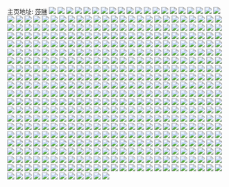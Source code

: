 主页地址: [莎琳](https://weibo.com/u/1610746481) 
![](https://wx4.sinaimg.cn/mw2000/60020a71ly1h9lyt70pjcj21t8261b29.jpg) 
![](https://wx4.sinaimg.cn/mw2000/60020a71ly1h9lytbgc0aj22tc1zshdu.jpg) 
![](https://wx4.sinaimg.cn/mw2000/60020a71ly1h9lytdakmqj21vx22bnpd.jpg) 
![](https://wx4.sinaimg.cn/mw2000/60020a71ly1h9lyt8gi2lj21c61hu4qp.jpg) 
![](https://wx4.sinaimg.cn/mw2000/60020a71ly1h9lytrvc08j20u010baip.jpg) 
![](https://wx4.sinaimg.cn/mw2000/60020a71ly1h9lytfoaabj22eo2l4kjm.jpg) 
![](https://wx4.sinaimg.cn/mw2000/60020a71ly1h9lyti0wr9j2240261npd.jpg) 
![](https://wx4.sinaimg.cn/mw2000/60020a71ly1h9lytkwx9zj22tc240b2a.jpg) 
![](https://wx4.sinaimg.cn/mw2000/60020a71ly1h9lyt96g4cj21ou1l3k51.jpg) 
![](https://wx4.sinaimg.cn/mw2000/60020a71ly1h9lyto759kj22tc240b2b.jpg) 
![](https://wx4.sinaimg.cn/mw2000/60020a71ly1h9ki5h5a54j22801o0kjl.jpg) 
![](https://wx4.sinaimg.cn/mw2000/60020a71ly1h9ki5it1w9j22801o0e81.jpg) 
![](https://wx4.sinaimg.cn/mw2000/60020a71ly1h9ki5jxackj22801o0e81.jpg) 
![](https://wx4.sinaimg.cn/mw2000/60020a71ly1h9ki5kw5ihj22801o0kjl.jpg) 
![](https://wx4.sinaimg.cn/mw2000/60020a71ly1h9gcgk66rmj20u018idn8.jpg) 
![](https://wx4.sinaimg.cn/mw2000/60020a71ly1h9gcgqgrr5j22402tc4qq.jpg) 
![](https://wx4.sinaimg.cn/mw2000/60020a71ly1h9gcgjlzy9j20u019q7bm.jpg) 
![](https://wx4.sinaimg.cn/mw2000/60020a71ly1h9gcgj26b7j20u0196qc0.jpg) 
![](https://wx4.sinaimg.cn/mw2000/60020a71ly1h9gcgi01fej20u0193gsi.jpg) 
![](https://wx4.sinaimg.cn/mw2000/60020a71ly1h9gcgluq4kj20u019pqac.jpg) 
![](https://wx4.sinaimg.cn/mw2000/60020a71ly1h98i8dvbw9j22402tcqv5.jpg) 
![](https://wx4.sinaimg.cn/mw2000/60020a71ly1h97uacnnepj22tc240hdu.jpg) 
![](https://wx4.sinaimg.cn/mw2000/60020a71ly1h92v9p8dekj20qo0ezjsy.jpg) 
![](https://wx4.sinaimg.cn/mw2000/60020a71ly1h91cym8w5gj2240240npd.jpg) 
![](https://wx4.sinaimg.cn/mw2000/60020a71ly1h91cyl11urj223z1l01kx.jpg) 
![](https://wx4.sinaimg.cn/mw2000/60020a71ly1h8y48ior0tj20u0140tdf.jpg) 
![](https://wx4.sinaimg.cn/mw2000/60020a71ly1h8xfyg3jmmj20zk0vu7j7.jpg) 
![](https://wx4.sinaimg.cn/mw2000/60020a71ly1h8wnd2qc2vj22xm2bcnpe.jpg) 
![](https://wx4.sinaimg.cn/mw2000/60020a71ly1h8vftmdmipj20xc3go7wh.jpg) 
![](https://wx4.sinaimg.cn/mw2000/60020a71ly1h8vftnk68hj219o35shdt.jpg) 
![](https://wx4.sinaimg.cn/mw2000/60020a71ly1h8vftwaovcj20uk3q1npd.jpg) 
![](https://wx4.sinaimg.cn/mw2000/60020a71ly1h8vftti8kkj20uk5hqe82.jpg) 
![](https://wx4.sinaimg.cn/mw2000/60020a71ly1h8vftyi81nj20uk5hkb2a.jpg) 
![](https://wx4.sinaimg.cn/mw2000/60020a71ly1h8vftpufdkj216b35se81.jpg) 
![](https://wx4.sinaimg.cn/mw2000/60020a71ly1h8vftrstpgj20uk5lge82.jpg) 
![](https://wx4.sinaimg.cn/mw2000/60020a71ly1h8vftv257ij20uk58a4qq.jpg) 
![](https://wx4.sinaimg.cn/mw2000/60020a71ly1h8vftx30z7j20uk43bqv5.jpg) 
![](https://wx4.sinaimg.cn/mw2000/60020a71ly1h8vftokqljj217t35shdt.jpg) 
![](https://wx4.sinaimg.cn/mw2000/60020a71ly1h8qqmndjz9j21tc2d4b29.jpg) 
![](https://wx4.sinaimg.cn/mw2000/60020a71ly1h8qqmohvuzj22402gtb29.jpg) 
![](https://wx4.sinaimg.cn/mw2000/60020a71ly1h8ojt7ullsj22bk30qkjm.jpg) 
![](https://wx4.sinaimg.cn/mw2000/60020a71ly1h8ojw58nasj22c03404qt.jpg) 
![](https://wx4.sinaimg.cn/mw2000/60020a71ly1h8ojvy1m3uj23k02o0qv7.jpg) 
![](https://wx4.sinaimg.cn/mw2000/60020a71ly1h8ojvzbvxkj22402tc4qq.jpg) 
![](https://wx4.sinaimg.cn/mw2000/60020a71ly1h8l21fa5t4j22402tcu0x.jpg) 
![](https://wx4.sinaimg.cn/mw2000/60020a71ly1h8l21fo23vj20qo0y9n0p.jpg) 
![](https://wx4.sinaimg.cn/mw2000/60020a71ly1h8gix04wk7j22dc35sx6q.jpg) 
![](https://wx4.sinaimg.cn/mw2000/60020a71ly1h8gixblexbj22tc240e83.jpg) 
![](https://wx4.sinaimg.cn/mw2000/60020a71ly1h8giwy0yenj22o03k0npf.jpg) 
![](https://wx4.sinaimg.cn/mw2000/60020a71ly1h8gix6a11cj22o03k07wj.jpg) 
![](https://wx4.sinaimg.cn/mw2000/60020a71ly1h8gix1wk5xj22002o0kjl.jpg) 
![](https://wx4.sinaimg.cn/mw2000/60020a71ly1h8gix3xcilj227j2x9qv6.jpg) 
![](https://wx4.sinaimg.cn/mw2000/60020a71ly1h8ff8q1ozcj20u01t0ah5.jpg) 
![](https://wx4.sinaimg.cn/mw2000/60020a71ly1h8ff8qdczzj20lq0v51kx.jpg) 
![](https://wx4.sinaimg.cn/mw2000/60020a71ly1h8e8nxuiqoj22bh33bx6p.jpg) 
![](https://wx4.sinaimg.cn/mw2000/60020a71ly1h8e8nzb7uzj22bh33bqv5.jpg) 
![](https://wx4.sinaimg.cn/mw2000/60020a71ly1h8d5eh3l29j22b236r1ky.jpg) 
![](https://wx4.sinaimg.cn/mw2000/60020a71ly1h8d5ekqnrqj22gw2o0e82.jpg) 
![](https://wx4.sinaimg.cn/mw2000/60020a71ly1h8d5efo8ehj22d530e4qr.jpg) 
![](https://wx4.sinaimg.cn/mw2000/60020a71ly1h8d5ig9f5ij23k03k0e84.jpg) 
![](https://wx4.sinaimg.cn/mw2000/60020a71ly1h8d5ih8eq9j21r22c2qv5.jpg) 
![](https://wx4.sinaimg.cn/mw2000/60020a71ly1h8d5iijd1yj21mo268npa.jpg) 
![](https://wx4.sinaimg.cn/mw2000/60020a71ly1h8amwgup67j22402tckjm.jpg) 
![](https://wx4.sinaimg.cn/mw2000/60020a71ly1h88cwc7tp9j226k2wq1ky.jpg) 
![](https://wx4.sinaimg.cn/mw2000/60020a71ly1h88cwejhrcj221l2q4kjl.jpg) 
![](https://wx4.sinaimg.cn/mw2000/60020a71ly1h88cwf5gdbj20tp1e9ti6.jpg) 
![](https://wx4.sinaimg.cn/mw2000/60020a71ly1h870mjnx75j216o1kw1kx.jpg) 
![](https://wx4.sinaimg.cn/mw2000/60020a71ly1h870mnkga0j21o01tu4qp.jpg) 
![](https://wx4.sinaimg.cn/mw2000/60020a71ly1h870g119d5j21bt0vj7ir.jpg) 
![](https://wx4.sinaimg.cn/mw2000/60020a71ly1h870movtv5j21x51hc4qp.jpg) 
![](https://wx4.sinaimg.cn/mw2000/60020a71ly1h870mr38y2j21v51g27wh.jpg) 
![](https://wx4.sinaimg.cn/mw2000/60020a71ly1h870mlekprj216o1kw1kx.jpg) 
![](https://wx4.sinaimg.cn/mw2000/60020a71ly1h84rrbdfa0j20qo0evmxs.jpg) 
![](https://wx4.sinaimg.cn/mw2000/60020a71ly1h826t2gdgoj224p2u9kjm.jpg) 
![](https://wx4.sinaimg.cn/mw2000/60020a71ly1h826xjypstj23k02o0qv7.jpg) 
![](https://wx4.sinaimg.cn/mw2000/60020a71ly1h826xr3wsij235s2dcnpe.jpg) 
![](https://wx4.sinaimg.cn/mw2000/60020a71ly1h826xtrx5jj22o03k0e83.jpg) 
![](https://wx4.sinaimg.cn/mw2000/60020a71ly1h819t8o1pbj22o03k0e82.jpg) 
![](https://wx4.sinaimg.cn/mw2000/60020a71ly1h8010cm4y3j21mo2681kx.jpg) 
![](https://wx4.sinaimg.cn/mw2000/60020a71ly1h8010k7pa0j23k02o0qv7.jpg) 
![](https://wx4.sinaimg.cn/mw2000/60020a71ly1h8018b00dij22qr2o0hdu.jpg) 
![](https://wx4.sinaimg.cn/mw2000/60020a71ly1h8018dlxm8j21zq1olhdt.jpg) 
![](https://wx4.sinaimg.cn/mw2000/60020a71ly1h8018dxy7dj20u01g67al.jpg) 
![](https://wx4.sinaimg.cn/mw2000/60020a71ly1h7xs39wknvj22o03k0hdv.jpg) 
![](https://wx4.sinaimg.cn/mw2000/60020a71ly1h7xs339bbjj22o03k0npf.jpg) 
![](https://wx4.sinaimg.cn/mw2000/60020a71ly1h7xs3fxamvj22g739m1kz.jpg) 
![](https://wx4.sinaimg.cn/mw2000/60020a71ly1h7xs2wc2oej22o03k0npf.jpg) 
![](https://wx4.sinaimg.cn/mw2000/60020a71ly1h7xs3kwfo5j221i39m7wi.jpg) 
![](https://wx4.sinaimg.cn/mw2000/60020a71ly1h7xs3ldt9mj20qo0d8wfp.jpg) 
![](https://wx4.sinaimg.cn/mw2000/60020a71ly1h7wup07s6mj22402tcnpe.jpg) 
![](https://wx4.sinaimg.cn/mw2000/60020a71ly1h7wup2khjpj22402tc4qp.jpg) 
![](https://wx4.sinaimg.cn/mw2000/60020a71ly1h7wup5h4orj22402tce81.jpg) 
![](https://wx4.sinaimg.cn/mw2000/60020a71ly1h7wr1ciqwzj21lz21jx6q.jpg) 
![](https://wx4.sinaimg.cn/mw2000/60020a71ly1h7wr115eqgj22302qou0y.jpg) 
![](https://wx4.sinaimg.cn/mw2000/60020a71ly1h7wr15dmfjj22d035chdv.jpg) 
![](https://wx4.sinaimg.cn/mw2000/60020a71ly1h7wr1g84f4j22b33404qr.jpg) 
![](https://wx4.sinaimg.cn/mw2000/60020a71ly1h7wr1jj78ij226z2urqv6.jpg) 
![](https://wx4.sinaimg.cn/mw2000/60020a71ly1h7wr198htfj21s628y7wj.jpg) 
![](https://wx4.sinaimg.cn/mw2000/60020a71ly1h7unr62gsyj22402tc7wi.jpg) 
![](https://wx4.sinaimg.cn/mw2000/60020a71ly1h7unr423thj20u01341a3.jpg) 
![](https://wx4.sinaimg.cn/mw2000/60020a71ly1h7unr3cyzcj20u0165x1l.jpg) 
![](https://wx4.sinaimg.cn/mw2000/60020a71ly1h7scrppq2lj21o01407pd.jpg) 
![](https://wx4.sinaimg.cn/mw2000/60020a71ly1h7scpf27b7j21o0140x2d.jpg) 
![](https://wx4.sinaimg.cn/mw2000/60020a71ly1h7scpgpwmrj21o0140kbu.jpg) 
![](https://wx4.sinaimg.cn/mw2000/60020a71ly1h7scu5utijj23k02dc7wk.jpg) 
![](https://wx4.sinaimg.cn/mw2000/60020a71ly1h7scw6wzjqj20qo0l20tv.jpg) 
![](https://wx4.sinaimg.cn/mw2000/60020a71ly1h7scplypzuj21o0140azm.jpg) 
![](https://wx4.sinaimg.cn/mw2000/60020a71ly1h7scpiqiesj21am1oe1ef.jpg) 
![](https://wx4.sinaimg.cn/mw2000/60020a71ly1h7scroay21j21ah0vm1ak.jpg) 
![](https://wx4.sinaimg.cn/mw2000/60020a71ly1h7scpk63wmj21o01401kx.jpg) 
![](https://wx4.sinaimg.cn/mw2000/60020a71ly1h7q074mc9fj21ku2674qp.jpg) 
![](https://wx4.sinaimg.cn/mw2000/60020a71ly1h7q076xmruj21kp2k1b29.jpg) 
![](https://wx4.sinaimg.cn/mw2000/60020a71ly1h7q078zf3vj21o02p6b29.jpg) 
![](https://wx4.sinaimg.cn/mw2000/60020a71ly1h7q07bb9pxj21o02p7b29.jpg) 
![](https://wx4.sinaimg.cn/mw2000/60020a71ly1h7q07d7l8fj226c1o01kx.jpg) 
![](https://wx4.sinaimg.cn/mw2000/60020a71ly1h7q07g0pgjj21o02d9e81.jpg) 
![](https://wx4.sinaimg.cn/mw2000/60020a71ly1h7q07ilhv9j21o02y0npd.jpg) 
![](https://wx4.sinaimg.cn/mw2000/60020a71ly1h7q07kq1poj21nv2jlb29.jpg) 
![](https://wx4.sinaimg.cn/mw2000/60020a71ly1h7q07mxn6dj21o02ylkjl.jpg) 
![](https://wx4.sinaimg.cn/mw2000/60020a71ly1h7k4193iq3j20u01t0k2c.jpg) 
![](https://wx4.sinaimg.cn/mw2000/60020a71ly1h7izuojpvxj20qo0k5mzq.jpg) 
![](https://wx4.sinaimg.cn/mw2000/60020a71ly1h7gizd8v34j20qo12igq9.jpg) 
![](https://wx4.sinaimg.cn/mw2000/60020a71ly1h7giz8zv4bj20u0140wfi.jpg) 
![](https://wx4.sinaimg.cn/mw2000/60020a71ly1h7giz9hbzej20u0140wjm.jpg) 
![](https://wx4.sinaimg.cn/mw2000/60020a71ly1h7gizaag8fj20u0140tcd.jpg) 
![](https://wx4.sinaimg.cn/mw2000/60020a71ly1h7fg32j9i6j20u0140gnb.jpg) 
![](https://wx4.sinaimg.cn/mw2000/60020a71ly1h7fg34dro7j20u0140q6b.jpg) 
![](https://wx4.sinaimg.cn/mw2000/60020a71ly1h7fg34r0ffj20u014076u.jpg) 
![](https://wx4.sinaimg.cn/mw2000/60020a71ly1h7fg336cpaj20u0140abm.jpg) 
![](https://wx4.sinaimg.cn/mw2000/60020a71ly1h7fg355d6tj20u01403zo.jpg) 
![](https://wx4.sinaimg.cn/mw2000/60020a71ly1h7fg33vcyfj20u0140teq.jpg) 
![](https://wx4.sinaimg.cn/mw2000/60020a71ly1h7fg35r4zoj20u0140go2.jpg) 
![](https://wx4.sinaimg.cn/mw2000/60020a71ly1h7fg36bcskj20u0140aef.jpg) 
![](https://wx4.sinaimg.cn/mw2000/60020a71ly1h7fg36r2yjj20u0140dke.jpg) 
![](https://wx4.sinaimg.cn/mw2000/60020a71ly1h7e69jq0f6j215k1ivh15.jpg) 
![](https://wx4.sinaimg.cn/mw2000/60020a71ly1h7e69luczzj215j1j6jt6.jpg) 
![](https://wx4.sinaimg.cn/mw2000/60020a71ly1h7e69kn809j215s1j4wgn.jpg) 
![](https://wx4.sinaimg.cn/mw2000/60020a71ly1h7e69mxk2oj21511ikh16.jpg) 
![](https://wx4.sinaimg.cn/mw2000/60020a71ly1h7dbsnoqutj22402tcu0x.jpg) 
![](https://wx4.sinaimg.cn/mw2000/60020a71ly1h7dbsg3j5oj20py0nbjxl.jpg) 
![](https://wx4.sinaimg.cn/mw2000/60020a71ly1h7dbskiwoqj22402tctke.jpg) 
![](https://wx4.sinaimg.cn/mw2000/60020a71ly1h7dbsp7tt6j22402tcdn2.jpg) 
![](https://wx4.sinaimg.cn/mw2000/60020a71ly1h7dbxcihhaj22402tcdn1.jpg) 
![](https://wx4.sinaimg.cn/mw2000/60020a71ly1h7dbxepexxj22402g0kjl.jpg) 
![](https://wx4.sinaimg.cn/mw2000/60020a71ly1h7c5m0cwt0j22o02k77wi.jpg) 
![](https://wx4.sinaimg.cn/mw2000/60020a71ly1h7c612d466j22o02ooe82.jpg) 
![](https://wx4.sinaimg.cn/mw2000/60020a71ly1h7b0hl9u6bj20u00rsjsn.jpg) 
![](https://wx4.sinaimg.cn/mw2000/60020a71ly1h7b0hm18o0j20u00akq3m.jpg) 
![](https://wx4.sinaimg.cn/mw2000/60020a71ly1h78f27hh22j22tc2tck7n.jpg) 
![](https://wx4.sinaimg.cn/mw2000/60020a71ly1h784s7wrj6j20u016caby.jpg) 
![](https://wx4.sinaimg.cn/mw2000/60020a71ly1h76e5f6xkhj2240292b29.jpg) 
![](https://wx4.sinaimg.cn/mw2000/60020a71ly1h756t10c82j2240240qv5.jpg) 
![](https://wx4.sinaimg.cn/mw2000/60020a71ly1h744pna7fhj20u01t0gpi.jpg) 
![](https://wx4.sinaimg.cn/mw2000/60020a71ly1h71neweq7pj20u0140mzz.jpg) 
![](https://wx4.sinaimg.cn/mw2000/60020a71ly1h71new3aihj20u0140q6d.jpg) 
![](https://wx4.sinaimg.cn/mw2000/60020a71ly1h71nevqm6dj20u0140mzx.jpg) 
![](https://wx4.sinaimg.cn/mw2000/60020a71ly1h71net1wfbj20u014078r.jpg) 
![](https://wx4.sinaimg.cn/mw2000/60020a71ly1h71netshv5j20u0140jso.jpg) 
![](https://wx4.sinaimg.cn/mw2000/60020a71ly1h71nennfxqj20u0140782.jpg) 
![](https://wx4.sinaimg.cn/mw2000/60020a71ly1h71nevd2fyj20u01400x6.jpg) 
![](https://wx4.sinaimg.cn/mw2000/60020a71ly1h71nen7blcj20u0140t9n.jpg) 
![](https://wx4.sinaimg.cn/mw2000/60020a71ly1h71neo6bbhj20u0140jsk.jpg) 
![](https://wx4.sinaimg.cn/mw2000/60020a71ly1h71neoxrimj20u0140wk2.jpg) 
![](https://wx4.sinaimg.cn/mw2000/60020a71ly1h71nepg3d3j20u0140dk1.jpg) 
![](https://wx4.sinaimg.cn/mw2000/60020a71ly1h71ner6534j20u0140abq.jpg) 
![](https://wx4.sinaimg.cn/mw2000/60020a71ly1h71nerknikj21400u0wfs.jpg) 
![](https://wx4.sinaimg.cn/mw2000/60020a71ly1h71nes0fzbj20u01400xx.jpg) 
![](https://wx4.sinaimg.cn/mw2000/60020a71ly1h71nese3myj20u0140tcr.jpg) 
![](https://wx4.sinaimg.cn/mw2000/60020a71ly1h71netfdvhj20u0140dik.jpg) 
![](https://wx4.sinaimg.cn/mw2000/60020a71ly1h71neu5i81j20u0140q6n.jpg) 
![](https://wx4.sinaimg.cn/mw2000/60020a71ly1h71neuy1kkj20u0140wgd.jpg) 
![](https://wx4.sinaimg.cn/mw2000/60020a71ly1h70je1eejsj20u00u0die.jpg) 
![](https://wx4.sinaimg.cn/mw2000/60020a71ly1h70je25a8jj20u00u0n0e.jpg) 
![](https://wx4.sinaimg.cn/mw2000/60020a71ly1h70je2s1mtj20u00u00yi.jpg) 
![](https://wx4.sinaimg.cn/mw2000/60020a71ly1h70je3nbxkj20u00u00zi.jpg) 
![](https://wx4.sinaimg.cn/mw2000/60020a71ly1h70je5182yj20u00u0go6.jpg) 
![](https://wx4.sinaimg.cn/mw2000/60020a71ly1h70je5xp1nj20u00u0thh.jpg) 
![](https://wx4.sinaimg.cn/mw2000/60020a71ly1h6zaq5jcolj23k02o044x.jpg) 
![](https://wx4.sinaimg.cn/mw2000/60020a71ly1h6y29mr4irj20u01hctao.jpg) 
![](https://wx4.sinaimg.cn/mw2000/60020a71ly1h6y29nl6yuj20u01hctln.jpg) 
![](https://wx4.sinaimg.cn/mw2000/60020a71ly1h6vg7s1bcjj20u0140432.jpg) 
![](https://wx4.sinaimg.cn/mw2000/60020a71ly1h6vg7psoonj21400u00vz.jpg) 
![](https://wx4.sinaimg.cn/mw2000/60020a71ly1h6vg7pad6sj21400u0dib.jpg) 
![](https://wx4.sinaimg.cn/mw2000/60020a71ly1h6vg7qb8r6j21400u0t9o.jpg) 
![](https://wx4.sinaimg.cn/mw2000/60020a71ly1h6vg7osfakj20u0104dj1.jpg) 
![](https://wx4.sinaimg.cn/mw2000/60020a71ly1h6vg7qx9dbj21400u0wiy.jpg) 
![](https://wx4.sinaimg.cn/mw2000/60020a71ly1h6vg7rfhogj21400u00zd.jpg) 
![](https://wx4.sinaimg.cn/mw2000/60020a71ly1h6vm77jmeaj20u0140gmp.jpg) 
![](https://wx4.sinaimg.cn/mw2000/60020a71ly1h6vm7859pgj20u01400xh.jpg) 
![](https://wx4.sinaimg.cn/mw2000/60020a71ly1h6ugaaypkij20u01t0wil.jpg) 
![](https://wx4.sinaimg.cn/mw2000/60020a71ly1h6tfdceks6j22pn2eqhdu.jpg) 
![](https://wx4.sinaimg.cn/mw2000/60020a71ly1h6tfd4m0y6j23im29jaio.jpg) 
![](https://wx4.sinaimg.cn/mw2000/60020a71ly1h6tfdg6shqj22ky30v1kz.jpg) 
![](https://wx4.sinaimg.cn/mw2000/60020a71ly1h6tfdjsvypj22o03k0x6p.jpg) 
![](https://wx4.sinaimg.cn/mw2000/60020a71ly1h6tfdoeihhj23k02o0b2b.jpg) 
![](https://wx4.sinaimg.cn/mw2000/60020a71ly1h6tfdrg1ryj22dj2pg4qq.jpg) 
![](https://wx4.sinaimg.cn/mw2000/60020a71ly1h6rc28r7n1j20k00wa75v.jpg) 
![](https://wx4.sinaimg.cn/mw2000/60020a71ly1h6rc2cuip9j22d034m11e.jpg) 
![](https://wx4.sinaimg.cn/mw2000/60020a71ly1h6rc2dcuh2j20k00wg101.jpg) 
![](https://wx4.sinaimg.cn/mw2000/60020a71ly1h6rc2em80yj216o1kjte2.jpg) 
![](https://wx4.sinaimg.cn/mw2000/60020a71ly1h6rc2fklsmj20u01h0k3o.jpg) 
![](https://wx4.sinaimg.cn/mw2000/60020a71ly1h6rc2igmd5j22402tcu0x.jpg) 
![](https://wx4.sinaimg.cn/mw2000/60020a71ly1h6pip93hmuj221g2q1e82.jpg) 
![](https://wx4.sinaimg.cn/mw2000/60020a71ly1h6pjbohum1j215m1bfwum.jpg) 
![](https://wx4.sinaimg.cn/mw2000/60020a71ly1h6oycgophpj20s31eqtaf.jpg) 
![](https://wx4.sinaimg.cn/mw2000/60020a71ly1h6oych2gpaj20rz1awdkv.jpg) 
![](https://wx4.sinaimg.cn/mw2000/60020a71ly1h6oycg0w87j20u016w78l.jpg) 
![](https://wx4.sinaimg.cn/mw2000/60020a71ly1h6oycgegrkj20u014owfh.jpg) 
![](https://wx4.sinaimg.cn/mw2000/60020a71ly1h6m9405m9nj21400u0wj5.jpg) 
![](https://wx4.sinaimg.cn/mw2000/60020a71ly1h6m941irbgj21400u0grm.jpg) 
![](https://wx4.sinaimg.cn/mw2000/60020a71ly1h6m940wmdzj20u00yqjxi.jpg) 
![](https://wx4.sinaimg.cn/mw2000/60020a71ly1h6m93z2n70j20u0140n5m.jpg) 
![](https://wx4.sinaimg.cn/mw2000/60020a71ly1h6m942p3euj21hc0u016e.jpg) 
![](https://wx4.sinaimg.cn/mw2000/60020a71ly1h6m944fwyij20u0140gqo.jpg) 
![](https://wx4.sinaimg.cn/mw2000/60020a71ly1h6m9470yaaj21400u0k0i.jpg) 
![](https://wx4.sinaimg.cn/mw2000/60020a71ly1h6m945nv02j20u018uwjo.jpg) 
![](https://wx4.sinaimg.cn/mw2000/60020a71ly1h6m948v39oj20vf0u00uc.jpg) 
![](https://wx4.sinaimg.cn/mw2000/60020a71ly1h6m943qukoj216y0u0teg.jpg) 
![](https://wx4.sinaimg.cn/mw2000/60020a71ly1h6m949dcbyj20u0140gm9.jpg) 
![](https://wx4.sinaimg.cn/mw2000/60020a71ly1h6m949zikcj20u00xn0up.jpg) 
![](https://wx4.sinaimg.cn/mw2000/60020a71ly1h6m9435l34j20u00xhjsi.jpg) 
![](https://wx4.sinaimg.cn/mw2000/60020a71ly1h6m94ausnrj20u0140426.jpg) 
![](https://wx4.sinaimg.cn/mw2000/60020a71ly1h6m94506tkj20u0140aef.jpg) 
![](https://wx4.sinaimg.cn/mw2000/60020a71ly1h6m947izx6j20u0140aaq.jpg) 
![](https://wx4.sinaimg.cn/mw2000/60020a71ly1h6m93zmfhtj20u0140jsz.jpg) 
![](https://wx4.sinaimg.cn/mw2000/60020a71ly1h6m9487ldij20u013m40q.jpg) 
![](https://wx4.sinaimg.cn/mw2000/60020a71ly1h6k4evqlm5j20u0140jsa.jpg) 
![](https://wx4.sinaimg.cn/mw2000/60020a71ly1h6k4ewskkcj20tm18fdjg.jpg) 
![](https://wx4.sinaimg.cn/mw2000/60020a71ly1h6k4f2ytbsj20u00w1acq.jpg) 
![](https://wx4.sinaimg.cn/mw2000/60020a71ly1h6i0ci9g3nj20u00zr0tw.jpg) 
![](https://wx4.sinaimg.cn/mw2000/60020a71ly1h6i0cjf7aoj20u00wwn11.jpg) 
![](https://wx4.sinaimg.cn/mw2000/60020a71ly1h6i0chup92j20u00xbgmr.jpg) 
![](https://wx4.sinaimg.cn/mw2000/60020a71ly1h6i0chek8aj21510u0tbp.jpg) 
![](https://wx4.sinaimg.cn/mw2000/60020a71ly1h6i0cgp1x9j20u00xqta2.jpg) 
![](https://wx4.sinaimg.cn/mw2000/60020a71ly1h6i0ciyjojj20u0140q5w.jpg) 
![](https://wx4.sinaimg.cn/mw2000/60020a71ly1h6gnwng14tj22402tcnpf.jpg) 
![](https://wx4.sinaimg.cn/mw2000/60020a71ly1h6dbt2m088j20m80gomy1.jpg) 
![](https://wx4.sinaimg.cn/mw2000/60020a71ly1h6dbt0xemxj20u00ulh3i.jpg) 
![](https://wx4.sinaimg.cn/mw2000/60020a71ly1h6dbsztmlyj22402jgx6q.jpg) 
![](https://wx4.sinaimg.cn/mw2000/60020a71ly1h6dbt2ss3vj20m80gowfw.jpg) 
![](https://wx4.sinaimg.cn/mw2000/60020a71ly1h6dbt29uoij20u01hc4qp.jpg) 
![](https://wx4.sinaimg.cn/mw2000/60020a71ly1h6dbt3ezvfj20m80gomyx.jpg) 
![](https://wx4.sinaimg.cn/mw2000/60020a71ly1h6dbt30bhxj20go0m8mzt.jpg) 
![](https://wx4.sinaimg.cn/mw2000/60020a71ly1h6dbt38bn1j20m80gojtm.jpg) 
![](https://wx4.sinaimg.cn/mw2000/60020a71ly1h6dbt3ma0fj20m80gowgw.jpg) 
![](https://wx4.sinaimg.cn/mw2000/60020a71ly1h69uht4m23j22402uwqv6.jpg) 
![](https://wx4.sinaimg.cn/mw2000/60020a71ly1h69uhwqj9gj22402tcnpf.jpg) 
![](https://wx4.sinaimg.cn/mw2000/60020a71ly1h69uhz8i91j22402tc4qq.jpg) 
![](https://wx4.sinaimg.cn/mw2000/60020a71ly1h69ui1nb29j21gi1o5n6o.jpg) 
![](https://wx4.sinaimg.cn/mw2000/60020a71ly1h65b4yglv6j216o1kw1kx.jpg) 
![](https://wx4.sinaimg.cn/mw2000/60020a71ly1h65b501213j20u01a9gp4.jpg) 
![](https://wx4.sinaimg.cn/mw2000/60020a71ly1h65b4w6xwhj216o1kw4qp.jpg) 
![](https://wx4.sinaimg.cn/mw2000/60020a71ly1h65b4zg7kej216o1kwq9g.jpg) 
![](https://wx4.sinaimg.cn/mw2000/60020a71ly1h65b4x48mhj216o1kw1kx.jpg) 
![](https://wx4.sinaimg.cn/mw2000/60020a71ly1h65b50z7efj216o1kw7vo.jpg) 
![](https://wx4.sinaimg.cn/mw2000/60020a71ly1h645b57abmj222o3404qq.jpg) 
![](https://wx4.sinaimg.cn/mw2000/60020a71ly1h645b8bqhej222o3407wi.jpg) 
![](https://wx4.sinaimg.cn/mw2000/60020a71ly1h645bbn31mj222o340e82.jpg) 
![](https://wx4.sinaimg.cn/mw2000/60020a71ly1h645bdz9gbj222o340n25.jpg) 
![](https://wx4.sinaimg.cn/mw2000/60020a71ly1h645bemdxsj22402tc4at.jpg) 
![](https://wx4.sinaimg.cn/mw2000/60020a71ly1h5y7m7v0uwj22402tc1kz.jpg) 
![](https://wx4.sinaimg.cn/mw2000/60020a71ly1h5y7mamgmej218c1koabz.jpg) 
![](https://wx4.sinaimg.cn/mw2000/60020a71ly1h5y7mba8qwj217s1hut9n.jpg) 
![](https://wx4.sinaimg.cn/mw2000/60020a71ly1h5y7m9pk9yj22402tcnpd.jpg) 
![](https://wx4.sinaimg.cn/mw2000/60020a71ly1h5vjla53zrj22o03k07wi.jpg) 
![](https://wx4.sinaimg.cn/mw2000/60020a71ly1h5tm5ana05j20uk65uhdt.jpg) 
![](https://wx4.sinaimg.cn/mw2000/60020a71ly1h5tm5dbnrwj20t835qe81.jpg) 
![](https://wx4.sinaimg.cn/mw2000/60020a71ly1h5tm5pkozfj223v35tqv5.jpg) 
![](https://wx4.sinaimg.cn/mw2000/60020a71ly1h5tm5f7wluj20zo35rb29.jpg) 
![](https://wx4.sinaimg.cn/mw2000/60020a71ly1h5tm5j8yf3j21ce35rqv5.jpg) 
![](https://wx4.sinaimg.cn/mw2000/60020a71ly1h5tm6ysgmaj20uk4im4qp.jpg) 
![](https://wx4.sinaimg.cn/mw2000/60020a71ly1h5tm5h3y54j20uk42ue81.jpg) 
![](https://wx4.sinaimg.cn/mw2000/60020a71ly1h5tm5n1fzoj211035r7wh.jpg) 
![](https://wx4.sinaimg.cn/mw2000/60020a71ly1h5tm5lduhyj213035tnpd.jpg) 
![](https://wx4.sinaimg.cn/mw2000/60020a71ly1h5qgxn0mtjj20n00s7tbf.jpg) 
![](https://wx4.sinaimg.cn/mw2000/60020a71ly1h5lq110z4wj216o1kw1kx.jpg) 
![](https://wx4.sinaimg.cn/mw2000/60020a71ly1h5lq0yj458j216o1kw1kx.jpg) 
![](https://wx4.sinaimg.cn/mw2000/60020a71ly1h5lq0tldjtj216o1kw1kx.jpg) 
![](https://wx4.sinaimg.cn/mw2000/60020a71ly1h5lq0vx6quj216o1kw1kx.jpg) 
![](https://wx4.sinaimg.cn/mw2000/60020a71ly1h5lq17dz9lj22402tc1kz.jpg) 
![](https://wx4.sinaimg.cn/mw2000/60020a71ly1h5gtpw87zrj20u0175gwn.jpg) 
![](https://wx4.sinaimg.cn/mw2000/60020a71ly1h5gtpx3behj20u01617es.jpg) 
![](https://wx4.sinaimg.cn/mw2000/60020a71ly1h5gtw3vshjj219j1k3nfv.jpg) 
![](https://wx4.sinaimg.cn/mw2000/60020a71ly1h5gtw59c8mj20u01hc4bu.jpg) 
![](https://wx4.sinaimg.cn/mw2000/60020a71ly1h5ddn93eraj23k02o0b2e.jpg) 
![](https://wx4.sinaimg.cn/mw2000/60020a71ly1h5ddnd6becj23k02o0e83.jpg) 
![](https://wx4.sinaimg.cn/mw2000/60020a71ly1h5ddngrksyj233v2o0u10.jpg) 
![](https://wx4.sinaimg.cn/mw2000/60020a71ly1h5ddnu4paxj235s35su0z.jpg) 
![](https://wx4.sinaimg.cn/mw2000/60020a71ly1h5ddnx6b0oj22jg1naqv5.jpg) 
![](https://wx4.sinaimg.cn/mw2000/60020a71ly1h5ddnr5xoyj22dc35su0z.jpg) 
![](https://wx4.sinaimg.cn/mw2000/60020a71ly1h5ddnvfzapj21dj0u0qsc.jpg) 
![](https://wx4.sinaimg.cn/mw2000/60020a71ly1h5ddnuo3b3j20sg0ok7bz.jpg) 
![](https://wx4.sinaimg.cn/mw2000/60020a71ly1h5ddnk41jvj23ad2ha1l1.jpg) 
![](https://wx4.sinaimg.cn/mw2000/60020a71ly1h5b4p98uzuj22xn2if7wi.jpg) 
![](https://wx4.sinaimg.cn/mw2000/60020a71ly1h5b4p26s6oj2231218qv5.jpg) 
![](https://wx4.sinaimg.cn/mw2000/60020a71ly1h5b4pp2g53j22l72lc1ky.jpg) 
![](https://wx4.sinaimg.cn/mw2000/60020a71ly1h5b4pj1mk6j22w52o0kjm.jpg) 
![](https://wx4.sinaimg.cn/mw2000/60020a71ly1h5b4pmgosvj21x02i6u0y.jpg) 
![](https://wx4.sinaimg.cn/mw2000/60020a71ly1h5b4p6ckzrj23k02o01kz.jpg) 
![](https://wx4.sinaimg.cn/mw2000/60020a71ly1h5b4ozydehj20id0t6jvx.jpg) 
![](https://wx4.sinaimg.cn/mw2000/60020a71ly1h5b4q6rlqgj22402tcb2a.jpg) 
![](https://wx4.sinaimg.cn/mw2000/60020a71ly1h5b4qsblvnj20tg0qr45w.jpg) 
![](https://wx4.sinaimg.cn/mw2000/60020a71ly1h5b4u2tpanj20u01hcnei.jpg) 
![](https://wx4.sinaimg.cn/mw2000/60020a71ly1h566xz4557j20u01fuwoq.jpg) 
![](https://wx4.sinaimg.cn/mw2000/60020a71ly1h5675zl95tj23k02o0kjn.jpg) 
![](https://wx4.sinaimg.cn/mw2000/60020a71ly1h566xyiln2j20u01h4gwd.jpg) 
![](https://wx4.sinaimg.cn/mw2000/60020a71ly1h566y4b9wuj23k02o0kjn.jpg) 
![](https://wx4.sinaimg.cn/mw2000/60020a71ly1h566y043m5j21fs1pu1kx.jpg) 
![](https://wx4.sinaimg.cn/mw2000/60020a71ly1h566y1pffkj22j535qx6p.jpg) 
![](https://wx4.sinaimg.cn/mw2000/60020a71ly1h566y8asv2j20kz0tk0zt.jpg) 
![](https://wx4.sinaimg.cn/mw2000/60020a71ly1h566y7y4zuj22002o0hdt.jpg) 
![](https://wx4.sinaimg.cn/mw2000/60020a71ly1h566zz8cj8j226e2sv1ky.jpg) 
![](https://wx4.sinaimg.cn/mw2000/60020a71ly1h52pvn9pdhj23k02o0x6q.jpg) 
![](https://wx4.sinaimg.cn/mw2000/60020a71ly1h52pvhpb86j22dc35s000.jpg) 
![](https://wx4.sinaimg.cn/mw2000/60020a71ly1h52pv1ctlfj22dc35su0y.jpg) 
![](https://wx4.sinaimg.cn/mw2000/60020a71ly1h52pvdr5j3j22ey2saqv5.jpg) 
![](https://wx4.sinaimg.cn/mw2000/60020a71ly1h4zcc128yoj20u10u0tbu.jpg) 
![](https://wx4.sinaimg.cn/mw2000/60020a71ly1h4v5d0l2o7j229c2rehdt.jpg) 
![](https://wx4.sinaimg.cn/mw2000/60020a71ly1h4rkomosxxj21yc2boqv7.jpg) 
![](https://wx4.sinaimg.cn/mw2000/60020a71ly1h4rkoqz1ncj224k2lphdw.jpg) 
![](https://wx4.sinaimg.cn/mw2000/60020a71ly1h4rkoj0jioj21vg2cbx6p.jpg) 
![](https://wx4.sinaimg.cn/mw2000/60020a71ly1h4rko4ynrpj21v629dhdt.jpg) 
![](https://wx4.sinaimg.cn/mw2000/60020a71ly1h4rko63nwkj20u01gcngj.jpg) 
![](https://wx4.sinaimg.cn/mw2000/60020a71ly1h4rko2zw2aj21o52egnpd.jpg) 
![](https://wx4.sinaimg.cn/mw2000/60020a71ly1h4rkobgk7ej22d02j9npe.jpg) 
![](https://wx4.sinaimg.cn/mw2000/60020a71ly1h4rko0vyl6j20tr1g145n.jpg) 
![](https://wx4.sinaimg.cn/mw2000/60020a71ly1h4rkos1tg6j20u01fw45w.jpg) 
![](https://wx4.sinaimg.cn/mw2000/60020a71ly1h4lt7urcdej20s613k7cv.jpg) 
![](https://wx4.sinaimg.cn/mw2000/60020a71ly1h4lt7ytaahj232v295b2a.jpg) 
![](https://wx4.sinaimg.cn/mw2000/60020a71ly1h4lt84yxccj23bv2niu0y.jpg) 
![](https://wx4.sinaimg.cn/mw2000/60020a71ly1h4lt7vvvyfj20rh153qb4.jpg) 
![](https://wx4.sinaimg.cn/mw2000/60020a71ly1h4lt8diamjj218p1jqtwv.jpg) 
![](https://wx4.sinaimg.cn/mw2000/60020a71ly1h4lt7vcx5xj20u015wwou.jpg) 
![](https://wx4.sinaimg.cn/mw2000/60020a71ly1h4lt81da16j22ah2gokjl.jpg) 
![](https://wx4.sinaimg.cn/mw2000/60020a71ly1h4lt891tw5j23b42o0kjm.jpg) 
![](https://wx4.sinaimg.cn/mw2000/60020a71ly1h4lt8c4cfqj22it2ll4qq.jpg) 
![](https://wx4.sinaimg.cn/mw2000/60020a71ly1h4kkszsf0wj20u01cadqn.jpg) 
![](https://wx4.sinaimg.cn/mw2000/60020a71ly1h4kksl33acj22tc240x6p.jpg) 
![](https://wx4.sinaimg.cn/mw2000/60020a71ly1h4kkt3dvstj216o1kw7n8.jpg) 
![](https://wx4.sinaimg.cn/mw2000/60020a71ly1h4kksyuaszj23k02o0qv6.jpg) 
![](https://wx4.sinaimg.cn/mw2000/60020a71ly1h4kksibjkvj22402tcx6p.jpg) 
![](https://wx4.sinaimg.cn/mw2000/60020a71ly1h4kksv09idj23k02o07wj.jpg) 
![](https://wx4.sinaimg.cn/mw2000/60020a71ly1h4kksqo5olj23k02o0hdu.jpg) 
![](https://wx4.sinaimg.cn/mw2000/60020a71ly1h4kkx8i0ixj22402tce82.jpg) 
![](https://wx4.sinaimg.cn/mw2000/60020a71ly1h4kksmyhkxj222z1qj1kx.jpg) 
![](https://wx4.sinaimg.cn/mw2000/60020a71ly1h4jfldqdogj23k02o0u0y.jpg) 
![](https://wx4.sinaimg.cn/mw2000/60020a71ly1h4jflhz457j23k02o0x6q.jpg) 
![](https://wx4.sinaimg.cn/mw2000/60020a71ly1h4jflpty3fj2400300npf.jpg) 
![](https://wx4.sinaimg.cn/mw2000/60020a71ly1h4jfllus0qj22lf3dme82.jpg) 
![](https://wx4.sinaimg.cn/mw2000/60020a71ly1h4etfx181aj23k02o0hdv.jpg) 
![](https://wx4.sinaimg.cn/mw2000/60020a71ly1h4etg2u5s7j23k02o0b2c.jpg) 
![](https://wx4.sinaimg.cn/mw2000/60020a71ly1h4etfsigw6j229q1sbhdt.jpg) 
![](https://wx4.sinaimg.cn/mw2000/60020a71ly1h4etgphia7j22fp340u0y.jpg) 
![](https://wx4.sinaimg.cn/mw2000/60020a71ly1h4etgsm4h1j2400300qv6.jpg) 
![](https://wx4.sinaimg.cn/mw2000/60020a71ly1h4etggcvojj228e340b2a.jpg) 
![](https://wx4.sinaimg.cn/mw2000/60020a71ly1h4etg8iu20j23k02o07wk.jpg) 
![](https://wx4.sinaimg.cn/mw2000/60020a71ly1h4etlqy5anj23k02o0kjn.jpg) 
![](https://wx4.sinaimg.cn/mw2000/60020a71ly1h4etllmz8rj22qy2lqqv6.jpg) 
![](https://wx4.sinaimg.cn/mw2000/60020a71ly1h4ch4g4t32j20p10zr49s.jpg) 
![](https://wx4.sinaimg.cn/mw2000/60020a71ly1h4ch4fl5o3j20sg0s611y.jpg) 
![](https://wx4.sinaimg.cn/mw2000/60020a71ly1h47wrefzhzj22o03k0hdv.jpg) 
![](https://wx4.sinaimg.cn/mw2000/60020a71ly1h47wr99h5cj225s1mcnpd.jpg) 
![](https://wx4.sinaimg.cn/mw2000/60020a71ly1h47wrij3yoj23k02o0kjm.jpg) 
![](https://wx4.sinaimg.cn/mw2000/60020a71ly1h47wr6x0bnj21tq2fnqv5.jpg) 
![](https://wx4.sinaimg.cn/mw2000/60020a71ly1h3q91l8e3xj20uk94ynpe.jpg) 
![](https://wx4.sinaimg.cn/mw2000/60020a71ly1h3q92nr8yqj20uk85nnpe.jpg) 
![](https://wx4.sinaimg.cn/mw2000/60020a71ly1h3q93vqcxnj20uk8nm4qr.jpg) 
![](https://wx4.sinaimg.cn/mw2000/60020a71ly1h3q9418um9j20uk7fdu0y.jpg) 
![](https://wx4.sinaimg.cn/mw2000/60020a71ly1h3q9463pp9j20uk8874qq.jpg) 
![](https://wx4.sinaimg.cn/mw2000/60020a71ly1h3q94d06a8j20uk8xf4qr.jpg) 
![](https://wx4.sinaimg.cn/mw2000/60020a71ly1h3q95fbh16j20uk63qnpe.jpg) 
![](https://wx4.sinaimg.cn/mw2000/60020a71ly1h3q95iwqj4j20uk8z0u0y.jpg) 
![](https://wx4.sinaimg.cn/mw2000/60020a71ly1h3q95ljsdij20uk7dhhdv.jpg) 
![](https://wx4.sinaimg.cn/mw2000/60020a71ly1h3p049rls8j21sp27lb29.jpg) 
![](https://wx4.sinaimg.cn/mw2000/60020a71ly1h3ns3avtbkj20u013lqfz.jpg) 
![](https://wx4.sinaimg.cn/mw2000/60020a71ly1h3nruawzqsj20zk1begwo.jpg) 
![](https://wx4.sinaimg.cn/mw2000/60020a71ly1h3nruy1e73j20u017sn77.jpg) 
![](https://wx4.sinaimg.cn/mw2000/60020a71ly1h3nruabz2rj20zk0qnn6b.jpg) 
![](https://wx4.sinaimg.cn/mw2000/60020a71ly1h3nruclug6j20zk0pvdrg.jpg) 
![](https://wx4.sinaimg.cn/mw2000/60020a71ly1h3nrudory3j20zk1beay4.jpg) 
![](https://wx4.sinaimg.cn/mw2000/60020a71ly1h3nruezypnj216o1kwqrl.jpg) 
![](https://wx4.sinaimg.cn/mw2000/60020a71ly1h3nruh2aa7j22402tchdt.jpg) 
![](https://wx4.sinaimg.cn/mw2000/60020a71ly1h3nrui7xmoj21kw16o7q0.jpg) 
![](https://wx4.sinaimg.cn/mw2000/60020a71ly1h3fsyy2n5gj22402r8qv6.jpg) 
![](https://wx4.sinaimg.cn/mw2000/60020a71ly1h3fsyzxfv3j21u22kakjm.jpg) 
![](https://wx4.sinaimg.cn/mw2000/60020a71ly1h3chjg46mjj22402tob2a.jpg) 
![](https://wx4.sinaimg.cn/mw2000/60020a71ly1h3chjb0nnoj21141a24cm.jpg) 
![](https://wx4.sinaimg.cn/mw2000/60020a71ly1h3chjch0e8j224022fkjl.jpg) 
![](https://wx4.sinaimg.cn/mw2000/60020a71ly1h3chjdwj91j20xu1goqg0.jpg) 
![](https://wx4.sinaimg.cn/mw2000/60020a71ly1h3chjd7gwij20us1ge146.jpg) 
![](https://wx4.sinaimg.cn/mw2000/60020a71ly1h3chja3529j20pu12nage.jpg) 
![](https://wx4.sinaimg.cn/mw2000/60020a71ly1h3bap7rixej20go0gojt2.jpg) 
![](https://wx4.sinaimg.cn/mw2000/60020a71ly1h39c39kegoj216o1kwh0z.jpg) 
![](https://wx4.sinaimg.cn/mw2000/60020a71ly1h39c3d789jj22tc240b29.jpg) 
![](https://wx4.sinaimg.cn/mw2000/60020a71ly1h39c37g049j21371ejwwc.jpg) 
![](https://wx4.sinaimg.cn/mw2000/60020a71ly1h39c31o6ymj20nq0thjwx.jpg) 
![](https://wx4.sinaimg.cn/mw2000/60020a71ly1h39c30wtoxj20pw0sgdl3.jpg) 
![](https://wx4.sinaimg.cn/mw2000/60020a71ly1h39c31aps0j20ob0o30xm.jpg) 
![](https://wx4.sinaimg.cn/mw2000/60020a71ly1h39c31zdtoj20j10pnjvx.jpg) 
![](https://wx4.sinaimg.cn/mw2000/60020a71ly1h39c38lcefj20y61klqsv.jpg) 
![](https://wx4.sinaimg.cn/mw2000/60020a71ly1h39c3bwlwij24cg39chdv.jpg) 
![](https://wx4.sinaimg.cn/mw2000/60020a71ly1h2sz57i294j22dc3k0qv6.jpg) 
![](https://wx4.sinaimg.cn/mw2000/60020a71ly1h2sz552ystj22dc3k01ky.jpg) 
![](https://wx4.sinaimg.cn/mw2000/60020a71ly1h2sz59p2zqj22dc3k0u0y.jpg) 
![](https://wx4.sinaimg.cn/mw2000/60020a71ly1h2sz5bq8r6j23k02dc7wj.jpg) 
![](https://wx4.sinaimg.cn/mw2000/60020a71ly1h2sz5dkkcyj23k02dcu0y.jpg) 
![](https://wx4.sinaimg.cn/mw2000/60020a71ly1h2sz5fohlbj22ne2dcnpe.jpg) 
![](https://wx4.sinaimg.cn/mw2000/60020a71ly1h2sz5hul6oj22dc3k0u0y.jpg) 
![](https://wx4.sinaimg.cn/mw2000/60020a71ly1h2sz5j9ba0j22801o01ky.jpg) 
![](https://wx4.sinaimg.cn/mw2000/60020a71ly1h2sz5kzntgj22dc38ib2a.jpg) 
![](https://wx4.sinaimg.cn/mw2000/60020a71ly1h2rms5fy62j219r0u07fs.jpg) 
![](https://wx4.sinaimg.cn/mw2000/60020a71ly1h2rms66ikzj219r0u0dr9.jpg) 
![](https://wx4.sinaimg.cn/mw2000/60020a71ly1h2rms3ssmoj21620u0k18.jpg) 
![](https://wx4.sinaimg.cn/mw2000/60020a71ly1h2rms4md7ij217u0u0k21.jpg) 
![](https://wx4.sinaimg.cn/mw2000/60020a71ly1h2rms74btpj21900u0nay.jpg) 
![](https://wx4.sinaimg.cn/mw2000/60020a71ly1h2rms8g57bj20u01f4dlk.jpg) 
![](https://wx4.sinaimg.cn/mw2000/60020a71gy1h2qjxyvegcj21z31t9awc.jpg) 
![](https://wx4.sinaimg.cn/mw2000/60020a71gy1h2qjxwwp6ej21j21mikjl.jpg) 
![](https://wx4.sinaimg.cn/mw2000/60020a71gy1h2phbkof5sj22402tc7wi.jpg) 
![](https://wx4.sinaimg.cn/mw2000/60020a71gy1h2phau6rk2j22402ey1ky.jpg) 
![](https://wx4.sinaimg.cn/mw2000/60020a71gy1h2phb2nl2bj22402l54qr.jpg) 
![](https://wx4.sinaimg.cn/mw2000/60020a71gy1h2phar0y7yj22402tckjp.jpg) 
![](https://wx4.sinaimg.cn/mw2000/60020a71gy1h2phbgzpwxj22kd2041kz.jpg) 
![](https://wx4.sinaimg.cn/mw2000/60020a71gy1h2phb7olgxj22b23407wj.jpg) 
![](https://wx4.sinaimg.cn/mw2000/60020a71gy1h2phakpekij21h21yqx6p.jpg) 
![](https://wx4.sinaimg.cn/mw2000/60020a71gy1h2phbd9noij22tc240x6s.jpg) 
![](https://wx4.sinaimg.cn/mw2000/60020a71gy1h2phaxxi9ij22402apb2a.jpg) 
![](https://wx4.sinaimg.cn/mw2000/60020a71ly1h2h53n0nh5j20u01t00yg.jpg) 
![](https://wx4.sinaimg.cn/mw2000/60020a71ly1h2h53nqbvhj20u013pagc.jpg) 
![](https://wx4.sinaimg.cn/mw2000/60020a71ly1h2h53ofdp0j20u03ohtxf.jpg) 
![](https://wx4.sinaimg.cn/mw2000/60020a71ly1h2gga9azvnj20sk0f6wjp.jpg) 
![](https://wx4.sinaimg.cn/mw2000/60020a71ly1h2gglvd9krj21pe0u0wq9.jpg) 
![](https://wx4.sinaimg.cn/mw2000/60020a71ly1h2gga8x02ij21kw13qqig.jpg) 
![](https://wx4.sinaimg.cn/mw2000/60020a71ly1h2ggazr44tj21cj0rdamf.jpg) 
![](https://wx4.sinaimg.cn/mw2000/60020a71ly1h2ggk05shvj21oj0u0k4e.jpg) 
![](https://wx4.sinaimg.cn/mw2000/60020a71ly1h2ggb0o8rzj21f20rm1jy.jpg) 
![](https://wx4.sinaimg.cn/mw2000/60020a71ly1h2ew07uj6bj21eh1qx1kx.jpg) 
![](https://wx4.sinaimg.cn/mw2000/60020a71ly1h2ew0bsegfj23k02o01kz.jpg) 
![](https://wx4.sinaimg.cn/mw2000/60020a71ly1h2ew0db0tij22kx22o1kx.jpg) 
![](https://wx4.sinaimg.cn/mw2000/60020a71ly1h2ew0jp7nej234022ou0x.jpg) 
![](https://wx4.sinaimg.cn/mw2000/60020a71ly1h2ewcmn4ryj22c0340hdw.jpg) 
![](https://wx4.sinaimg.cn/mw2000/60020a71ly1h2ewctxkexj20qo0hdmzx.jpg) 
![](https://wx4.sinaimg.cn/mw2000/60020a71ly1h2dgj2ukl8j20u0150dqi.jpg) 
![](https://wx4.sinaimg.cn/mw2000/60020a71ly1h2dgj1n6f6j20u012ddrr.jpg) 
![](https://wx4.sinaimg.cn/mw2000/60020a71ly1h2dgj2bo39j20u017h7kt.jpg) 
![](https://wx4.sinaimg.cn/mw2000/60020a71ly1h2clrksf3cj20u019falq.jpg) 
![](https://wx4.sinaimg.cn/mw2000/60020a71ly1h2clrkcp82j20u014014n.jpg) 
![](https://wx4.sinaimg.cn/mw2000/60020a71ly1h2clrjs5mnj21720u0wr2.jpg) 
![](https://wx4.sinaimg.cn/mw2000/60020a71ly1h2clrl3cqhj20u00x4tft.jpg) 
![](https://wx4.sinaimg.cn/mw2000/60020a71ly1h29ddeh4u7j22402tcx6p.jpg) 
![](https://wx4.sinaimg.cn/mw2000/60020a71ly1h29dd99ojoj22402tcx6p.jpg) 
![](https://wx4.sinaimg.cn/mw2000/60020a71ly1h29ddbcrdbj22402tc7wh.jpg) 
![](https://wx4.sinaimg.cn/mw2000/60020a71gy1h237u12mbbj20uv1huaxk.jpg) 
![](https://wx4.sinaimg.cn/mw2000/60020a71gy1h237u52d4bj22c03401kz.jpg) 
![](https://wx4.sinaimg.cn/mw2000/60020a71gy1h237u90w63j22c0340npe.jpg) 
![](https://wx4.sinaimg.cn/mw2000/60020a71gy1h237uasfowj21n020b1kx.jpg) 
![](https://wx4.sinaimg.cn/mw2000/60020a71ly1h228ncn1tfj20u014c18e.jpg) 
![](https://wx4.sinaimg.cn/mw2000/60020a71ly1h228ne0jyrj20u00yrds2.jpg) 
![](https://wx4.sinaimg.cn/mw2000/60020a71ly1h228nfouenj20u0140qk8.jpg) 
![](https://wx4.sinaimg.cn/mw2000/60020a71ly1h228nhi1hjj20u0148aqk.jpg) 
![](https://wx4.sinaimg.cn/mw2000/60020a71ly1h2178etqd0j20u00933z5.jpg) 
![](https://wx4.sinaimg.cn/mw2000/60020a71ly1h2178f3lfaj20gw0nejv6.jpg) 
![](https://wx4.sinaimg.cn/mw2000/60020a71ly1h2178fak4fj20go0dsab8.jpg) 
![](https://wx4.sinaimg.cn/mw2000/60020a71ly1h2178fprkbj20go0iotae.jpg) 
![](https://wx4.sinaimg.cn/mw2000/60020a71ly1h1w6gevotaj20u0140q6n.jpg) 
![](https://wx4.sinaimg.cn/mw2000/60020a71ly1h1s03ddx8uj20u018042k.jpg) 
![](https://wx4.sinaimg.cn/mw2000/60020a71ly1h1s03d07y9j20u00u07bv.jpg) 
![](https://wx4.sinaimg.cn/mw2000/60020a71ly1h1s03dsz1hj21400u0n1f.jpg) 
![](https://wx4.sinaimg.cn/mw2000/60020a71ly1h1pkwh4za3j21mb1re4j5.jpg) 
![](https://wx4.sinaimg.cn/mw2000/60020a71ly1h1m8703v9bj224028ghdt.jpg) 
![](https://wx4.sinaimg.cn/mw2000/60020a71ly1h1m86uc328j20u01gfqhh.jpg) 
![](https://wx4.sinaimg.cn/mw2000/60020a71ly1h1m86tb0smj22dc35s7wj.jpg) 
![](https://wx4.sinaimg.cn/mw2000/60020a71ly1h1m86m2xikj22dc35s1ky.jpg) 
![](https://wx4.sinaimg.cn/mw2000/60020a71ly1h1m86pjwbrj22dc35sx6p.jpg) 
![](https://wx4.sinaimg.cn/mw2000/60020a71ly1h1m873jg1uj22dc35snpe.jpg) 
![](https://wx4.sinaimg.cn/mw2000/60020a71ly1h1m877igqxj22dc35s7wj.jpg) 
![](https://wx4.sinaimg.cn/mw2000/60020a71ly1h1m86v2rd2j20zg1ban7d.jpg) 
![](https://wx4.sinaimg.cn/mw2000/60020a71ly1h1m86ydcqvj22402tchdv.jpg) 
![](https://wx4.sinaimg.cn/mw2000/60020a71ly1h1k3atxep9j20uk71vu0y.jpg) 
![](https://wx4.sinaimg.cn/mw2000/60020a71ly1h1k3aqjcsmj20uk3k4b29.jpg) 
![](https://wx4.sinaimg.cn/mw2000/60020a71ly1h1k3aoaqsqj20uk4pmb29.jpg) 
![](https://wx4.sinaimg.cn/mw2000/60020a71ly1h1k3amj6acj20uk5tn1ky.jpg) 
![](https://wx4.sinaimg.cn/mw2000/60020a71ly1h1k3bgg9qzj20uk5e17wi.jpg) 
![](https://wx4.sinaimg.cn/mw2000/60020a71ly1h1k3awt119j20uk5xy4qq.jpg) 
![](https://wx4.sinaimg.cn/mw2000/60020a71ly1h1k3b35ob8j20uk654x6p.jpg) 
![](https://wx4.sinaimg.cn/mw2000/60020a71ly1h1k3b9r94wj20uk42snpd.jpg) 
![](https://wx4.sinaimg.cn/mw2000/60020a71ly1h1k3b6ui1hj20uk73mnpd.jpg) 
![](https://wx4.sinaimg.cn/mw2000/60020a71ly1h1f6sjkedwj20u02ak1d8.jpg) 
![](https://wx4.sinaimg.cn/mw2000/60020a71ly1h1f6sk3izmj20u019kn66.jpg) 
![](https://wx4.sinaimg.cn/mw2000/60020a71ly1h1f6skosdnj20u01lhdsi.jpg) 
![](https://wx4.sinaimg.cn/mw2000/60020a71ly1h1f6slct9sj20u01laanw.jpg) 
![](https://wx4.sinaimg.cn/mw2000/60020a71ly1h1f6u846ezj20u011ztcv.jpg) 
![](https://wx4.sinaimg.cn/mw2000/60020a71ly1h1f6suv766j22o03k0hdv.jpg) 
![](https://wx4.sinaimg.cn/mw2000/60020a71ly1h1f6swpmw5j22801o04qq.jpg) 
![](https://wx4.sinaimg.cn/mw2000/60020a71ly1h1f6sypoazj21e01uo4qp.jpg) 
![](https://wx4.sinaimg.cn/mw2000/60020a71ly1h1f6t3gf37j21o01wk7wi.jpg) 
![](https://wx4.sinaimg.cn/mw2000/60020a71ly1h18e1hj54zj20u0bmenpe.jpg) 
![](https://wx4.sinaimg.cn/mw2000/60020a71ly1h18e1k7z06j20u0aae1ky.jpg) 
![](https://wx4.sinaimg.cn/mw2000/60020a71ly1h18e1letpqj20u04bwtv9.jpg) 
![](https://wx4.sinaimg.cn/mw2000/60020a71ly1h18e1m7tsej20u03dkng2.jpg) 
![](https://wx4.sinaimg.cn/mw2000/60020a71ly1h18e1my2hyj21400u015p.jpg) 
![](https://wx4.sinaimg.cn/mw2000/60020a71ly1h18e1p8ybej20u00u0qaj.jpg) 
![](https://wx4.sinaimg.cn/mw2000/60020a71ly1h18e1nnhdrj20t612wnb5.jpg) 
![](https://wx4.sinaimg.cn/mw2000/60020a71ly1h18e1omug7j211j0u0tgg.jpg) 
![](https://wx4.sinaimg.cn/mw2000/60020a71ly1h18e1q0agjj20u013zneo.jpg) 
![](https://wx4.sinaimg.cn/mw2000/60020a71ly1h14y7o7cooj211x0q6agp.jpg) 
![](https://wx4.sinaimg.cn/mw2000/60020a71ly1h14y7oiagkj20u01t044d.jpg) 
